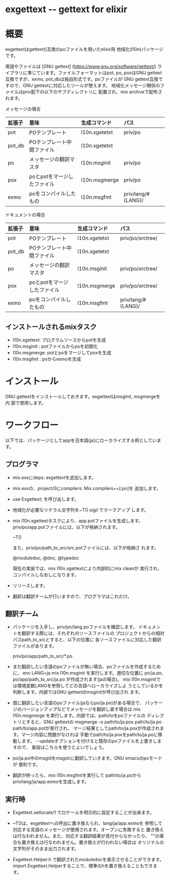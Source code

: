 exgettext --  gettext for elixir
=====================================================


概要
=====================================================

exgettextはgettext()互換のpoファイルを用いたelixir用
地域化(l10n)パッケージです。

用語やファイルは [GNU gettext] (https://www.gnu.org/software/gettext/)
ライブラリに準じています。ファイルフォーマットはpot, po, poxはGNU
gettext互換ですが、exmo, pot_dbは独自形式です。poファイルが
GNU gettext互換ですので、GNU gettextに対応したツールが使えます。
地域化メッセージ関係のファイルはpriv配下の以下のサブディレクトリに
配置され、mix archiveで配布されます。

メッセージの場合

|拡張子|意味                       |生成コマンド |パス
|:-----|:--------------------------|:------------|:------------------------
|pot   |POテンプレート             |l10n.xgetetxt|priv/po
|pot_db|POテンプレート中間ファイル |l10n.xgetetxt|
|po    |メッセージの翻訳マスタ     |l10n.msginit |priv/po
|pox   |poとpotをマージしたファイル|l10n.msgmerge|priv/po
|exmo  |poをコンパイルしたもの     |l10n.msgfmt  |priv/lang/#{LANG}/

ドキュメントの場合

|拡張子|意味                       |生成コマンド |パス
|:-----|:--------------------------|:------------|:------------------------
|pot   |POテンプレート             |l10n.xgetetxt|priv/po/srctree/
|pot_db|POテンプレート中間ファイル |l10n.xgetetxt|
|po    |メッセージの翻訳マスタ     |l10n.msginit |priv/po/srctree/
|pox   |poとpotをマージしたファイル|l10n.msgmerge|priv/po/srctree/
|exmo  |poをコンパイルしたもの     |l10n.msgfmt  |priv/lang/#{LANG}/


インストールされるmixタスク
------------------------------------------------------

* l10n.xgettext: プログラムソースからpotを生成
* l10n.msginit : potファイルからpoを初期化
* l10n.msgmerge: potとpoをマージしてpoxを生成
* l10n.msgfmt  : poからexmoを生成

インストール
=====================================================

GNU gettextをインストールしておきます。exgettextはmsginit, msgmergeを内
部で使用します。


ワークフロー
=====================================================

以下では、パッケージとしてappを日本語(ja)にローカライズする例としていま
す。

プログラマ
-----------------------------------------------------

* mix.exsにdeps: exgettextを追加します。

* mix.exsの、project/0にcompilers: Mix.compilers++[:po]を
  追加します。

* use Exgettext; を呼び出します。

* 地域化が必要なリテラル文字列を~T() sigil でマークアップ
  します。

* mix l10n.xgettextタスクにより、app.potファイルを生成します。
  priv/po/app.potファイルには、以下が格納されます。

  ~T()

  また、priv/po/path_to_src/src.potファイルには、以下が格納さ
  れます。

  @moduledoc, @doc, @typedoc

  現在の実装では、mix l10n.xgettextにより内部的にmix cleanが
  実行され、コンパイルしなおしになります。

* リリースします。

* 翻訳は翻訳チームが行いますので、プログラマはこれだけ。


翻訳チーム
-----------------------------------------------------

* パッケージを入手し、priv/po/lang.poファイルを確認します。
  ドキュメントを翻訳する際には、それぞれのソースファイルの
  プロジェクトからの相対パスpath_to_srcとすると、以下の位置に
  各ソースファイルに対応した翻訳ファイルがあります。

  priv/po/app/path_to_src/*.po

* まだ翻訳したい言語のpoファイルが無い場合、poファイルを作成するために、
  env LANG=ja mix l10n.msginit を実行します。適切な位置に
  po/ja.po, po/app/path_to_src/ja.po が作成されます(jaの場合)。
  mix l10n.msginitでは環境変数LANGを参照してどの言語へローカライズしよ
  うとしているかを判断します。内部ではGNU gettextのmsginitが呼び出され
  ます。

* 既に翻訳したい言語のpoファイル(jaならpo/ja.po)がある場合で、
  パッケージのバージョンアップなどでメッセージを翻訳し直す場合は
  mix l10n.msgmerge を実行します。内部では、path/toをpoファイルの
  ディレクトリとすると、GNU gettextの
  msgmerge -o path/to/ja.pox path/to/ja.po path/to/app.potが実行され、
  マージ結果としてpath/to/ja.poxが作成されます。マージ内容に問題がなければ
  手動でpath/to/ja.poxをpath/to/ja.poに移動します。
  --updateオプションを付けると既存のpoファイルを上書きしますので、
  普段はこちらを使うとよいでしょう。

* po/ja.po中のmsgidをmsgstrに翻訳していきます。GNU emacsのpoモードが
  便利です。

* 翻訳が終ったら、mix l10n.msgfmtを実行して path/to/ja.poから
  priv/lang/ja/app.exmoを生成します。

実行時
-----------------------------------------------------

* Exgettext.setlocale/1 でロケールを明示的に設定することが出来ます。

* ~T()は、exgettextへの呼出に置き換えられ、lang/ja/app.exmoを
  参照して対応する言語のメッセージが使用されます。オープンに失敗すると
  置き換えは行なわれません。また、対応する翻訳結果が見付からなかったり、
  ""の場合も置き換えは行なわれません。置き換えが行われない場合は
  オリジナルの文字列がそのまま出力されます。

* Exgettext.Helper.h で翻訳されたmoduledocを表示させることができます。
  import Exgettext.Helperすることで、標準のhを置き換えることもできます。


